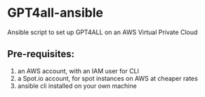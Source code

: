 # GPT4all-ansible
Ansible script to set up GPT4ALL on an AWS Virtual Private Cloud
## Pre-requisites:
1. an AWS account, with an IAM user for CLI
2. a Spot.io account, for spot instances on AWS at cheaper rates
3. ansible cli installed on your own machine
